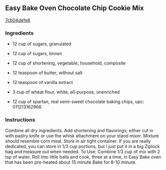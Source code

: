 ## Easy Bake Oven Chocolate Chip Cookie Mix

[7cb04defe8](http://www.food.com/recipe/easy-bake-oven-chocolate-chip-cookie-mix-275539)

### Ingredients

 - 12 cup of sugars, granulated

 - 12 cup of sugars, brown

 - 12 cup of shortening, vegetable, household, composite

 - 12 teaspoon of butter, without salt

 - 12 teaspoon of vanilla extract

 - 3 cup of wheat flour, white, all-purpose, unenriched

 - 12 cup of spartan, real semi-sweet chocolate baking chips, upc: 011213162966

### Instructions

Combine all dry ingredients. Add shortening and flavorings; either cut in with pastry knife or use the whisk attachment on your stand mixer. Mixture should resemble corn meal. Store in air tight container. If you are really dedicated, you can store in 1/3 cup portions, but I just put it in a big Ziplock bag and measure out when needed. To Use: Combine 1/3 cup of mix with 2 tsp of water. Roll into little balls and cook, three at a time, in Easy Bake oven that has been pre-heated about 15 minute Bake for 8-10 minute.